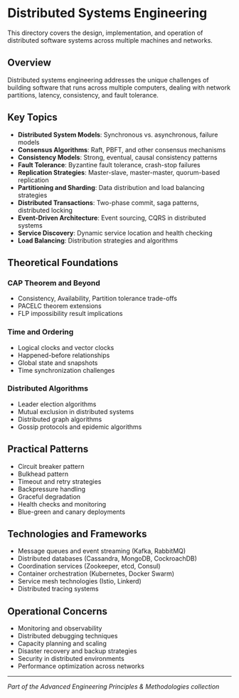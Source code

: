 # Distributed Systems Engineering

This directory covers the design, implementation, and operation of distributed software systems across multiple machines and networks.

## Overview

Distributed systems engineering addresses the unique challenges of building software that runs across multiple computers, dealing with network partitions, latency, consistency, and fault tolerance.

## Key Topics

- **Distributed System Models**: Synchronous vs. asynchronous, failure models
- **Consensus Algorithms**: Raft, PBFT, and other consensus mechanisms
- **Consistency Models**: Strong, eventual, causal consistency patterns
- **Fault Tolerance**: Byzantine fault tolerance, crash-stop failures
- **Replication Strategies**: Master-slave, master-master, quorum-based replication
- **Partitioning and Sharding**: Data distribution and load balancing strategies
- **Distributed Transactions**: Two-phase commit, saga patterns, distributed locking
- **Event-Driven Architecture**: Event sourcing, CQRS in distributed systems
- **Service Discovery**: Dynamic service location and health checking
- **Load Balancing**: Distribution strategies and algorithms

## Theoretical Foundations

### CAP Theorem and Beyond
- Consistency, Availability, Partition tolerance trade-offs
- PACELC theorem extensions
- FLP impossibility result implications

### Time and Ordering
- Logical clocks and vector clocks
- Happened-before relationships
- Global state and snapshots
- Time synchronization challenges

### Distributed Algorithms
- Leader election algorithms
- Mutual exclusion in distributed systems
- Distributed graph algorithms
- Gossip protocols and epidemic algorithms

## Practical Patterns

- Circuit breaker pattern
- Bulkhead pattern
- Timeout and retry strategies
- Backpressure handling
- Graceful degradation
- Health checks and monitoring
- Blue-green and canary deployments

## Technologies and Frameworks

- Message queues and event streaming (Kafka, RabbitMQ)
- Distributed databases (Cassandra, MongoDB, CockroachDB)
- Coordination services (Zookeeper, etcd, Consul)
- Container orchestration (Kubernetes, Docker Swarm)
- Service mesh technologies (Istio, Linkerd)
- Distributed tracing systems

## Operational Concerns

- Monitoring and observability
- Distributed debugging techniques
- Capacity planning and scaling
- Disaster recovery and backup strategies
- Security in distributed environments
- Performance optimization across networks

---

*Part of the Advanced Engineering Principles & Methodologies collection*
